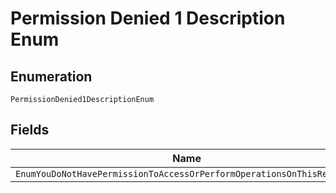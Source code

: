 
# Permission Denied 1 Description Enum

## Enumeration

`PermissionDenied1DescriptionEnum`

## Fields

| Name |
|  --- |
| `EnumYouDoNotHavePermissionToAccessOrPerformOperationsOnThisResource` |

